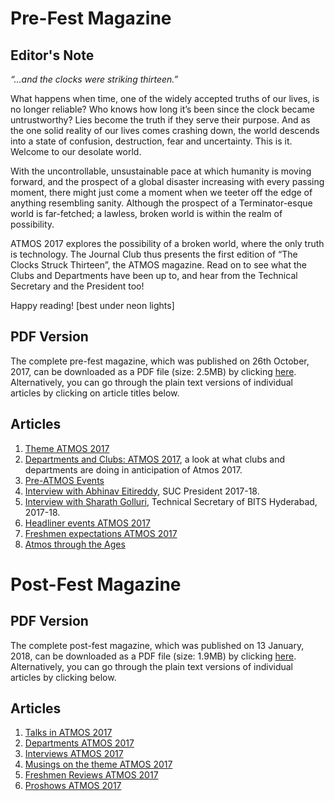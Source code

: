 <!-- TITLE: Atmos 2017 Magazines -->
<!-- SUBTITLE: Journal Club's special publication on ATMOS 2017. -->

# Pre-Fest Magazine
## Editor's Note
*“...and the clocks were striking thirteen.”*

What happens when time, one of the widely accepted truths of our lives, is no longer reliable? Who knows how long it’s been since the clock became untrustworthy? Lies become the truth if they serve their purpose. And as the one solid reality of our lives comes crashing down, the world descends into a state of confusion, destruction, fear and uncertainty. This is it. Welcome to our desolate world.

With the uncontrollable, unsustainable pace at which humanity is moving forward, and the prospect of a global disaster increasing with every passing moment, there might just come a moment when we teeter off the edge of anything resembling sanity. Although the prospect of a Terminator-esque world is far-fetched; a lawless, broken world is within the realm of possibility.

ATMOS 2017 explores the possibility of a broken world, where the only truth is technology. The Journal Club thus presents the first edition of “The Clocks Struck Thirteen”, the ATMOS magazine. Read on to see what the Clubs and Departments have been up to, and hear from the Technical Secretary and the President too!

Happy reading!
[best under neon lights]
## PDF Version
The complete pre-fest magazine, which was published on 26th October, 2017, can be downloaded as a PDF file (size: 2.5MB) by clicking [here](https://wiki.bits-hyd.org/uploads/news/journal-club-2017-10-26.pdf). Alternatively, you can go through the plain text versions of individual articles by clicking on article titles below.  
## Articles
1. [Theme ATMOS 2017](/news/fests/atmos-17/themes)
2. [Departments and Clubs: ATMOS 2017](/news/fests/atmos-17/dept-club-work), a look at what clubs and departments are doing in anticipation of Atmos 2017.
3. [Pre-ATMOS Events](/news/fests/atmos-17/pre-atmos)
4. [Interview with Abhinav Eitireddy](/news/fests/atmos-17/president-interview), SUC President 2017-18.
5. [Interview with Sharath Golluri](/news/fests/atmos-17/techsec-interview), Technical Secretary of BITS Hyderabad, 2017-18.
6. [Headliner events ATMOS 2017](/news/fests/atmos-17/events)
7. [Freshmen expectations ATMOS 2017](/news/fests/atmos-17/expectations)
8. [Atmos through the Ages](/news/fests/atmos-17/atmos-over-time)

# Post-Fest Magazine
## PDF Version
The complete post-fest magazine, which was published on 13 January, 2018, can be downloaded as a PDF file (size: 1.9MB) by clicking [here](/uploads/news/journal-club-2018-01-13.pdf). Alternatively, you can go through the plain text versions of individual articles by clicking below.
## Articles
1. [Talks in ATMOS 2017](/news/fests/atmos-17/talks)
2. [Departments ATMOS 2017](/news/fests/atmos-17/depts)
3. [Interviews ATMOS 2017](/news/fests/atmos-17/interview)
4. [Musings on the theme ATMOS 2017](/news/fests/atmos-17/theme)
5. [ Freshmen Reviews ATMOS 2017](/news/fests/atmos-17/reviews)
6. [Proshows ATMOS 2017](/news/fests/atmos-17/proshows)

